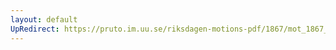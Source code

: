 ```yaml
---
layout: default
UpRedirect: https://pruto.im.uu.se/riksdagen-motions-pdf/1867/mot_1867__ak__234/mot_1867__ak__234-002.pdf
---
```

